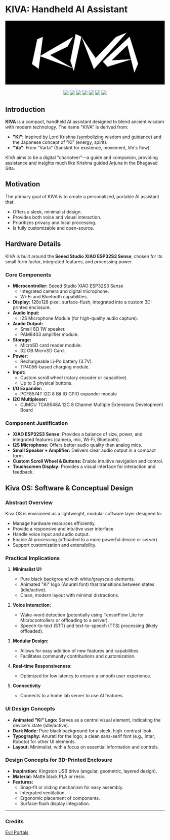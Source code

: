 # KIVA: Handheld AI Assistant

<p align="center">
    <img src="data/banner.png" />
</p>

<p align="center">
    <img src="https://img.shields.io/github/last-commit/Meshwa428/KIVA?style=flat-square" />
    <img src="https://img.shields.io/github/repo-size/Meshwa428/KIVA?style=flat-square" />
    <img src="https://img.shields.io/github/stars/Meshwa428/KIVA?style=flat-square" />
    <img src="https://img.shields.io/github/forks/Meshwa428/KIVA?style=flat-square" />
    <img src="https://img.shields.io/github/issues/Meshwa428/KIVA?style=flat-square" />
    <img src="https://img.shields.io/github/issues-pr/Meshwa428/KIVA?style=flat-square" />
    <img src="https://img.shields.io/github/license/Meshwa428/KIVA?style=flat-square" />
</p>

## Introduction

**KIVA** is a compact, handheld AI assistant designed to blend ancient wisdom with modern technology. The name "KIVA" is derived from:

- **"Ki"**: Inspired by Lord Krishna (symbolizing wisdom and guidance) and the Japanese concept of "Ki" (energy, spirit).
- **"Va"**: From "Varta" (Sanskrit for existence, movement, life's flow).

KIVA aims to be a digital "charioteer"—a guide and companion, providing assistance and insights much like Krishna guided Arjuna in the Bhagavad Gita.

## Motivation

The primary goal of KIVA is to create a personalized, portable AI assistant that:

- Offers a sleek, minimalist design.
- Provides both voice and visual interaction.
- Prioritizes privacy and local processing.
- Is fully customizable and open-source.

## Hardware Details

KIVA is built around the **Seeed Studio XIAO ESP32S3 Sense**, chosen for its small form factor, integrated features, and processing power.

### Core Components

- **Microcontroller:** Seeed Studio XIAO ESP32S3 Sense
  - Integrated camera and digital microphone.
  - Wi-Fi and Bluetooth capabilities.
- **Display:** 128x128 pixel, surface-flush, integrated into a custom 3D-printed enclosure.
- **Audio Input:**
  - I2S Microphone Module (for high-quality audio capture).
- **Audio Output:**
  - Small 8Ω 1W speaker.
  - PAM8403 amplifier module.
- **Storage:**
  - MicroSD card reader module.
  - 32 GB MicroSD Card.
- **Power:**
  - Rechargeable Li-Po battery (3.7V).
  - TP4056-based charging module.
- **Input:**
  - Custom scroll wheel (rotary encoder or capacitive).
  - Up to 3 physical buttons.
- **I/O Expander:**
  - PCF8574T I2C 8 Bit IO GPIO expander module
- **I2C Multiplexer:**
  - CJMCU TCA9548A 12C 8 Channel Multiple Extensions Development Board

### Component Justification

- **XIAO ESP32S3 Sense:** Provides a balance of size, power, and integrated features (camera, mic, Wi-Fi, Bluetooth).
- **I2S Microphone:** Offers better audio quality than analog mics.
- **Small Speaker + Amplifier:** Delivers clear audio output in a compact form.
- **Custom Scroll Wheel & Buttons:** Enable intuitive navigation and control.
- **Touchscreen Display:** Provides a visual interface for interaction and feedback.

## Kiva OS: Software & Conceptual Design

### Abstract Overview

Kiva OS is envisioned as a lightweight, modular software layer designed to:

- Manage hardware resources efficiently.
- Provide a responsive and intuitive user interface.
- Handle voice input and audio output.
- Enable AI processing (offloaded to a more powerful device or server).
- Support customization and extensibility.

### Practical Implications

1. **Minimalist UI:**

    - Pure black background with white/grayscale elements.
    - Animated "Ki" logo (Anurati font) that transitions between states (idle/active).
    - Clean, modern layout with minimal distractions.

2. **Voice Interaction:**

    - Wake-word detection (potentially using TensorFlow Lite for Microcontrollers or offloading to a server).
    - Speech-to-text (STT) and text-to-speech (TTS) processing (likely offloaded).

3. **Modular Design:**

    - Allows for easy addition of new features and capabilities.
    - Facilitates community contributions and customization.

4. **Real-time Responsiveness:**

    - Optimized for low latency to ensure a smooth user experience.

5. **Connectivity**
    - Connects to a home lab server to use AI features.

### UI Design Concepts

- **Animated "Ki" Logo:** Serves as a central visual element, indicating the device's state (idle/active).
- **Dark Mode:** Pure black background for a sleek, high-contrast look.
- **Typography:** Anurati for the logo; a clean sans-serif font (e.g., Inter, Roboto) for other UI elements.
- **Layout:** Minimalist, with a focus on essential information and controls.

### Design Concepts for 3D-Printed Enclosure

- **Inspiration:** Kingston USB drive (angular, geometric, layered design).
- **Material:** Matte black PLA or resin.
- **Features:**
  - Snap-fit or sliding mechanism for easy assembly.
  - Integrated ventilation.
  - Ergonomic placement of components.
  - Surface-flush display integration.

---


### Credits
[Evil Portals](https://github.com/CodyTolene/Red-Portals)
